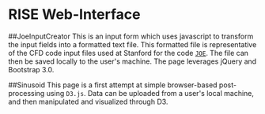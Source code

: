 RISE Web-Interface
==========

##JoeInputCreator
This is an input form which uses javascript to transform the input fields into a formatted text file. This formatted file is representative of the CFD code input files used at Stanford for the code [`JOE`](https://github.com/psaap/mum). The file can then be saved locally to the user's machine. The page leverages jQuery and Bootstrap 3.0.

##Sinusoid
This page is a first attempt at simple browser-based post-processing using `D3.js`. Data can be uploaded from a user's local machine, and then manipulated and visualized through D3.
